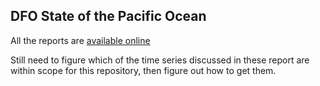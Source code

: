 ## DFO State of the Pacific Ocean


All the reports are 
[available online](https://www.dfo-mpo.gc.ca/oceans/publications/index-eng.html#soto-pac-tech)

Still need to figure which of the time series discussed in these report are within
scope for this repository, then figure out how to get them.